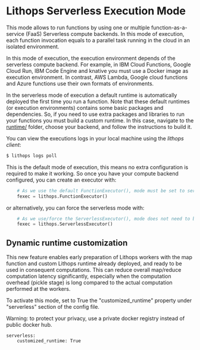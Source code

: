 # Lithops Serverless Execution Mode

This mode allows to run functions by using one or multiple function-as-a-service (FaaS) Serverless compute backends.  In this mode of execution, each function invocation equals to a parallel task running in the cloud in an isolated environment.

In this mode of execution, the execution environment depends of the serverless compute backend. For example, in IBM Cloud Functions, Google Cloud Run, IBM Code Engine and knative you must use a Docker image as execution environment. In contrast, AWS Lambda, Google cloud functions and Azure functions use their own formats of environments. 

In the serverless mode of execution a default runtime is automatically deployed the first time you run a function. Note that these default runtimes (or execution environments) contains some basic packages and dependencies. So, if you need to use extra packages and libraries to run your functions you must build a custom runtime. In this case, navigate to the [runtime/](../runtime) folder, choose your backend, and follow the instructions to build it.

You can view the executions logs in your local machine using the *lithops client*:

```bash
$ lithops logs poll
```

This is the default mode of execution, this means no extra configuration is required to make it working. So once you have your compute backend configured, you can create an executor with:

```python
    # As we use the default FunctionExecutor(), mode must be set to serverless in config (it set by default)
    fexec = lithops.FunctionExecutor()
```

or alternatively, you can force the serverless mode with:

```python
    # As we use/force the ServerlessExecutor(), mode does not need to be set to serverless in config
    fexec = lithops.ServerlessExecutor()
```

## Dynamic runtime customization

This new feature enables early preparation of Lithops workers with the map function and custom Lithops runtime already deployed, and ready to be used in consequent computations. This can reduce overall map/reduce computation latency significantly, especially when the computation overhead (pickle stage) is long compared to the actual computation performed at the workers.

To activate this mode, set to True the "customized_runtime" property under "serverless" section of the config file.

Warning: to protect your privacy, use a private docker registry instead of public docker hub.

```
serverless:
    customized_runtime: True
```